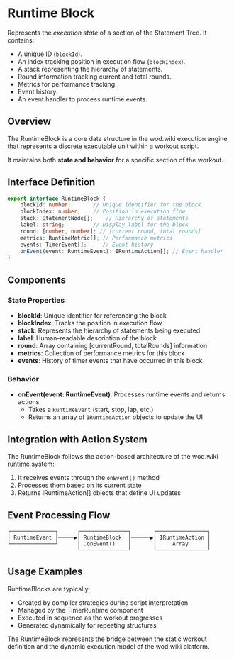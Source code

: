 # Runtime Block

Represents the _execution state_ of a section of the Statement Tree. It contains:

- A unique ID (`blockId`).
- An index tracking position in execution flow (`blockIndex`).
- A stack representing the hierarchy of statements.
- Round information tracking current and total rounds.
- Metrics for performance tracking.
- Event history.
- An event handler to process runtime events.

## Overview

The RuntimeBlock is a core data structure in the wod.wiki execution engine that represents a discrete executable unit within a workout script.

It maintains both **state and behavior** for a specific section of the workout.

## Interface Definition

```typescript
export interface RuntimeBlock {    
    blockId: number;       // Unique identifier for the block
    blockIndex: number;    // Position in execution flow
    stack: StatementNode[];    // Hierarchy of statements
    label: string;         // Display label for the block
    round: [number, number]; // [current round, total rounds]
    metrics: RuntimeMetric[]; // Performance metrics
    events: TimerEvent[];     // Event history
    onEvent(event: RuntimeEvent): IRuntimeAction[]; // Event handler
}
```

## Components

### State Properties

- **blockId**: Unique identifier for referencing the block
- **blockIndex**: Tracks the position in execution flow
- **stack**: Represents the hierarchy of statements being executed
- **label**: Human-readable description of the block
- **round**: Array containing [currentRound, totalRounds] information
- **metrics**: Collection of performance metrics for this block
- **events**: History of timer events that have occurred in this block

### Behavior

- **onEvent(event: RuntimeEvent)**: Processes runtime events and returns actions
  - Takes a `RuntimeEvent` (start, stop, lap, etc.)
  - Returns an array of `IRuntimeAction` objects to update the UI

## Integration with Action System

The RuntimeBlock follows the action-based architecture of the wod.wiki runtime system:

1. It receives events through the `onEvent()` method
2. Processes them based on its current state
3. Returns IRuntimeAction[] objects that define UI updates

## Event Processing Flow

```ascii
┌──────────────┐      ┌───────────────┐       ┌────────────────┐
│ RuntimeEvent │─────▶│ RuntimeBlock  │──────▶│ IRuntimeAction │
└──────────────┘      │ .onEvent()    │       │     Array      │
                      └───────────────┘       └────────────────┘
```

## Usage Examples

RuntimeBlocks are typically:

- Created by compiler strategies during script interpretation
- Managed by the TimerRuntime component
- Executed in sequence as the workout progresses
- Generated dynamically for repeating structures

The RuntimeBlock represents the bridge between the static workout definition and the dynamic execution model of the wod.wiki platform.
